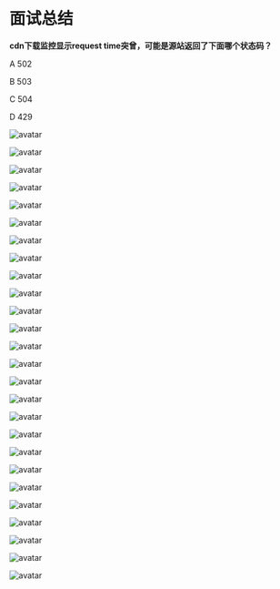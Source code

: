 # 面试总结

**cdn下载监控显示request time突曾，可能是源站返回了下面哪个状态码？**

A 502

B 503

C 504

D 429

![avatar](../images/20200423091527.png)

![avatar](../images/20200423092016.png)

![avatar](../images/20200423092213.png)



![avatar](../images/20200423092350.png)



![avatar](../images/20200423092654.png)



![avatar](../images/20200423092724.png)

![avatar](../images/20200423092750.png)



![avatar](../images/20200423092824.png)



![avatar](../images/20200423092849.png)



![avatar](../images/20200423092917.png)

![avatar](../images/20200423092946.png)



![avatar](../images/20200423093007.png)



![avatar](../images/20200423093037.png)



![avatar](../images/20200423093103.png)



![avatar](../images/20200423093438.png)





![avatar](../images/20200423093508.png)



![avatar](../images/20200423093534.png)



![avatar](../images/20200423093601.png)

![avatar](../images/20200423093635.png)

![avatar](../images/20200423093659.png)

![avatar](../images/20200423093817.png)



![avatar](../images/20200423093844.png)

![avatar](../images/20200423093912.png)

![avatar](../images/20200423093941.png)

![avatar](../images/20200423094007.png)

![avatar](../images/20200423094040.png)



